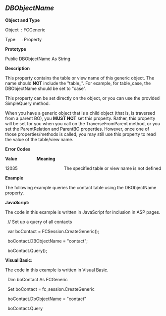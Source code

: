 _DBObjectName_
--------------

**Object and Type**

Object  : FCGeneric

Type     : Property

**Prototype**

Public DBObjectName As String

**Description**

This property contains the table or view name of this generic object. The name should **NOT** include the "table_". For example, for table_case, the DBObjectName should be set to "case".

This property can be set directly on the object, or you can use the provided SimpleQuery method.

When you have a generic object that is a child object (that is, is traversed from a parent BO), you **MUST NOT** set this property. Rather, this property will be set for you when you call on the TraverseFromParent method, or you set the ParentRelation and ParentBO properties. However, once one of those properties/methods is called, you may still use this property to read the value of the table/view name.

**Error Codes**

**Value**                **Meaning**

12035                                      The specified table or view name is not defined

**Example**

The following example queries the contact table using the DBObjectName property.

**JavaScript:**

The code in this example is written in JavaScript for inclusion in ASP pages.

  // Set up a query of all contacts

  var boContact = FCSession.CreateGeneric();

  boContact.DBObjectName = "contact";

  boContact.Query();

**Visual Basic:**

The code in this example is written in Visual Basic.

  Dim boContact As FCGeneric

  Set boContact = fc_session.CreateGeneric

  boContact.DbObjectName = "contact"

  boContact.Query